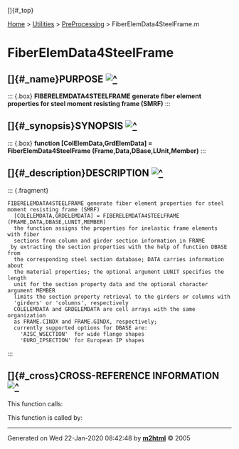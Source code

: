 []{#_top}

<div>

[Home](../../FEDEASLab.html) \> [Utilities](../FEDEASLab.html) \>
[PreProcessing](FEDEASLab.html) \> FiberElemData4SteelFrame.m

</div>

# FiberElemData4SteelFrame

## []{#_name}PURPOSE [![\^](../../up.png)](#_top)

::: {.box}
**FIBERELEMDATA4STEELFRAME generate fiber element properties for steel
moment resisting frame (SMRF)**
:::

## []{#_synopsis}SYNOPSIS [![\^](../../up.png)](#_top)

::: {.box}
**function \[ColElemData,GrdElemData\] = FiberElemData4SteelFrame
(Frame,Data,DBase,LUnit,Member)**
:::

## []{#_description}DESCRIPTION [![\^](../../up.png)](#_top)

::: {.fragment}
``` {.comment}
FIBERELEMDATA4STEELFRAME generate fiber element properties for steel moment resisting frame (SMRF)
  [COLELEMDATA,GRDELEMDATA] = FIBERELEMDATA4STEELFRAME (FRAME,DATA,DBASE,LUNIT,MEMBER)
  the function assigns the properties for inelastic frame elements with fiber
  sections from column and girder section information in FRAME
 by extracting the section properties with the help of function DBASE from
  the corresponding steel section database; DATA carries information about
  the material properties; the optional argument LUNIT specifies the length
  unit for the section property data and the optional character argument MEMBER
  limits the section property retrieval to the girders or columns with
  'girders' or 'columns', respectively
  COLELEMDATA and GRDELEMDATA are cell arrays with the same organization
  as FRAME.CINDX and FRAME.GINDX, respectively;
  currently supported options for DBASE are:
    'AISC_WSECTION'  for wide flange shapes
    'EURO_IPSECTION' for European IP shapes
```
:::

## []{#_cross}CROSS-REFERENCE INFORMATION [![\^](../../up.png)](#_top)

This function calls:

This function is called by:

------------------------------------------------------------------------

Generated on Wed 22-Jan-2020 08:42:48 by
**[m2html](http://www.artefact.tk/software/matlab/m2html/ "Matlab Documentation in HTML")**
© 2005
